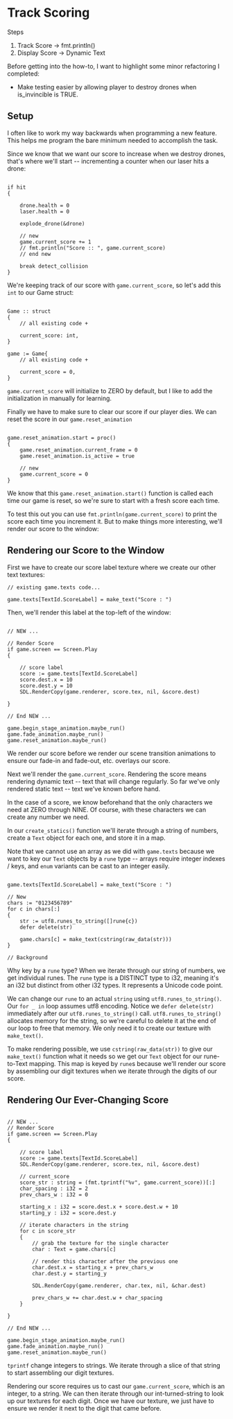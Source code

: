 # Track Scoring

Steps

1. Track Score -> fmt.println()
2. Display Score -> Dynamic Text

Before getting into the how-to, I want to highlight some minor refactoring I completed:

- Make testing easier by allowing player to destroy drones when is_invincible is TRUE.


## Setup

I often like to work my way backwards when programming a new feature. This helps me program the bare minimum needed to accomplish the task.

Since we know that we want our score to increase when we destroy drones, that's where we'll start -- incrementing a counter when our laser hits a drone:

```odin

if hit
{

	drone.health = 0
	laser.health = 0

	explode_drone(&drone)

	// new
	game.current_score += 1
	// fmt.println("Score :: ", game.current_score)
	// end new

	break detect_collision
}

```

We're keeping track of our score with `game.current_score`, so let's add this `int` to our Game struct:

```odin

Game :: struct
{
	// all existing code +

	current_score: int,
}

game := Game{
	// all existing code +

	current_score = 0,
}

```

`game.current_score` will initialize to ZERO by default, but I like to add the initialization in manually for learning.

Finally we have to make sure to clear our score if our player dies. We can reset the score in our `game.reset_animation`

```odin

game.reset_animation.start = proc()
{
	game.reset_animation.current_frame = 0
	game.reset_animation.is_active = true

	// new
	game.current_score = 0
}

```

We know that this `game.reset_animation.start()` function is called each time our game is reset, so we're sure to start with a fresh score each time.

To test this out you can use `fmt.println(game.current_score)` to print the score each time you increment it. But to make things more interesting, we'll render our score to the window:

## Rendering our Score to the Window

First we have to create our score label texture where we create our other text textures:

```odin
// existing game.texts code...

game.texts[TextId.ScoreLabel] = make_text("Score : ")

```

Then, we'll render this label at the top-left of the window:

```odin

// NEW ...

// Render Score
if game.screen == Screen.Play
{

	// score label
	score := game.texts[TextId.ScoreLabel]
	score.dest.x = 10
	score.dest.y = 10
	SDL.RenderCopy(game.renderer, score.tex, nil, &score.dest)

}

// End NEW ...

game.begin_stage_animation.maybe_run()
game.fade_animation.maybe_run()
game.reset_animation.maybe_run()

```

We render our score before we render our scene transition animations to ensure our fade-in and fade-out, etc. overlays our score.

Next we'll render the `game.current_score`. Rendering the score means rendering dynamic text -- text that will change regularly. So far we've only rendered static text -- text we've known before hand.

In the case of a score, we know beforehand that the only characters we need at ZERO through NINE. Of course, with these characters we can create any number we need.

In our `create_statics()` function we'll iterate through a string of numbers, create a `Text` object for each one, and store it in a map.

Note that we cannot use an array as we did with `game.texts` because we want to key our `Text` objects by a `rune` type -- arrays require integer indexes / keys, and `enum` variants can be cast to an integer easily.

```odin

game.texts[TextId.ScoreLabel] = make_text("Score : ")

// New
chars := "0123456789"
for c in chars[:]
{
	str := utf8.runes_to_string([]rune{c})
	defer delete(str)

	game.chars[c] = make_text(cstring(raw_data(str)))
}

// Background

```

Why key by a `rune` type? When we iterate through our string of numbers, we get individual runes. The `rune` type is a DISTINCT type to i32, meaning it's an i32 but distinct from other i32 types. It represents a Unicode code point.

We can change our `rune` to an actual `string` using `utf8.runes_to_string()`. Our `for _ in` loop assumes utf8 encoding. Notice we `defer delete(str)` immediately after our `utf8.runes_to_string()` call. `utf8.runes_to_string()` allocates memory for the string, so we're careful to delete it at the end of our loop to free that memory. We only need it to create our texture with `make_text()`.

To make rendering possible, we use `cstring(raw_data(str))` to give our `make_text()` function what it needs so we get our `Text` object for our rune-to-Text mapping. This map is keyed by `rune`s because we'll render our score by assembling our digit textures when we iterate through the digits of our score.

## Rendering Our Ever-Changing Score

```odin

// NEW ...
// Render Score
if game.screen == Screen.Play
{

	// score label
	score := game.texts[TextId.ScoreLabel]
	SDL.RenderCopy(game.renderer, score.tex, nil, &score.dest)

	// current_score
	score_str : string = (fmt.tprintf("%v", game.current_score))[:]
	char_spacing : i32 = 2
	prev_chars_w : i32 = 0

	starting_x : i32 = score.dest.x + score.dest.w + 10
	starting_y : i32 = score.dest.y

	// iterate characters in the string
	for c in score_str
	{
		// grab the texture for the single character
		char : Text = game.chars[c]

		// render this character after the previous one
		char.dest.x = starting_x + prev_chars_w
		char.dest.y = starting_y

		SDL.RenderCopy(game.renderer, char.tex, nil, &char.dest)

		prev_chars_w += char.dest.w + char_spacing
	}

}

// End NEW ...

game.begin_stage_animation.maybe_run()
game.fade_animation.maybe_run()
game.reset_animation.maybe_run()

```

`tprintf` change integers to strings. We iterate through a slice of that string to start assembling our digit textures.

Rendering our score requires us to cast our `game.current_score`, which is an integer, to a string. We can then iterate through our int-turned-string to look up our textures for each digit. Once we have our texture, we just have to ensure we render it next to the digit that came before.

